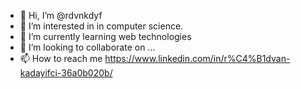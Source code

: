 - 👋 Hi, I’m @rdvnkdyf
- 👀 I’m interested in in computer science.
- 🌱 I’m currently learning web technologies
- 💞️ I’m looking to collaborate on ...
- 📫 How to reach me https://www.linkedin.com/in/r%C4%B1dvan-kadayifci-36a0b020b/

<!---
rdvnkdyf/rdvnkdyf is a ✨ special ✨ repository because its `README.md` (this file) appears on your GitHub profile.
You can click the Preview link to take a look at your changes.
--->

